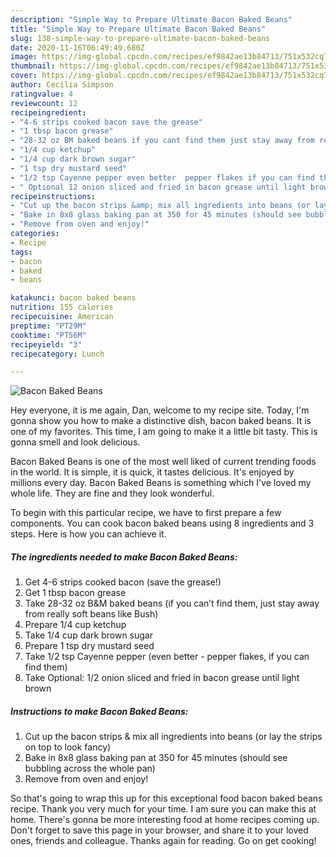 ```yaml
---
description: "Simple Way to Prepare Ultimate Bacon Baked Beans"
title: "Simple Way to Prepare Ultimate Bacon Baked Beans"
slug: 138-simple-way-to-prepare-ultimate-bacon-baked-beans
date: 2020-11-16T06:49:49.680Z
image: https://img-global.cpcdn.com/recipes/ef9842ae13b84713/751x532cq70/bacon-baked-beans-recipe-main-photo.jpg
thumbnail: https://img-global.cpcdn.com/recipes/ef9842ae13b84713/751x532cq70/bacon-baked-beans-recipe-main-photo.jpg
cover: https://img-global.cpcdn.com/recipes/ef9842ae13b84713/751x532cq70/bacon-baked-beans-recipe-main-photo.jpg
author: Cecilia Simpson
ratingvalue: 4
reviewcount: 12
recipeingredient:
- "4-6 strips cooked bacon save the grease"
- "1 tbsp bacon grease"
- "28-32 oz BM baked beans if you cant find them just stay away from really soft beans like Bush"
- "1/4 cup ketchup"
- "1/4 cup dark brown sugar"
- "1 tsp dry mustard seed"
- "1/2 tsp Cayenne pepper even better  pepper flakes if you can find them"
- " Optional 12 onion sliced and fried in bacon grease until light brown"
recipeinstructions:
- "Cut up the bacon strips &amp; mix all ingredients into beans (or lay the strips on top to look fancy)"
- "Bake in 8x8 glass baking pan at 350 for 45 minutes (should see bubbling across the whole pan)"
- "Remove from oven and enjoy!"
categories:
- Recipe
tags:
- bacon
- baked
- beans

katakunci: bacon baked beans 
nutrition: 155 calories
recipecuisine: American
preptime: "PT29M"
cooktime: "PT56M"
recipeyield: "3"
recipecategory: Lunch

---
```



![Bacon Baked Beans](https://img-global.cpcdn.com/recipes/ef9842ae13b84713/751x532cq70/bacon-baked-beans-recipe-main-photo.jpg)

Hey everyone, it is me again, Dan, welcome to my recipe site. Today, I'm gonna show you how to make a distinctive dish, bacon baked beans. It is one of my favorites. This time, I am going to make it a little bit tasty. This is gonna smell and look delicious.



Bacon Baked Beans is one of the most well liked of current trending foods in the world. It is simple, it is quick, it tastes delicious. It's enjoyed by millions every day. Bacon Baked Beans is something which I've loved my whole life. They are fine and they look wonderful.


To begin with this particular recipe, we have to first prepare a few components. You can cook bacon baked beans using 8 ingredients and 3 steps. Here is how you can achieve it.

<!--inarticleads1-->

##### The ingredients needed to make Bacon Baked Beans:

1. Get 4-6 strips cooked bacon (save the grease!)
1. Get 1 tbsp bacon grease
1. Take 28-32 oz B&amp;M baked beans (if you can’t find them, just stay away from really soft beans like Bush)
1. Prepare 1/4 cup ketchup
1. Take 1/4 cup dark brown sugar
1. Prepare 1 tsp dry mustard seed
1. Take 1/2 tsp Cayenne pepper (even better - pepper flakes, if you can find them)
1. Take  Optional: 1/2 onion sliced and fried in bacon grease until light brown




<!--inarticleads2-->

##### Instructions to make Bacon Baked Beans:

1. Cut up the bacon strips &amp; mix all ingredients into beans (or lay the strips on top to look fancy)
1. Bake in 8x8 glass baking pan at 350 for 45 minutes (should see bubbling across the whole pan)
1. Remove from oven and enjoy!




So that's going to wrap this up for this exceptional food bacon baked beans recipe. Thank you very much for your time. I am sure you can make this at home. There's gonna be more interesting food at home recipes coming up. Don't forget to save this page in your browser, and share it to your loved ones, friends and colleague. Thanks again for reading. Go on get cooking!
